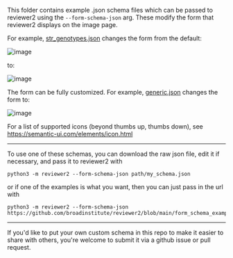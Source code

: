 This folder contains example .json schema files which can be passed to reviewer2 using the `--form-schema-json` arg. 
These modify the form that reviewer2 displays on the image page.  

For example, [str_genotypes.json](https://github.com/broadinstitute/reviewer2/blob/main/form_schema_examples/str_genotypes.json)
changes the form from the default:

![image](https://user-images.githubusercontent.com/6240170/118541214-733a4580-b71f-11eb-9348-27c3c94a20ff.png)

to:

![image](https://user-images.githubusercontent.com/6240170/118540459-9adcde00-b71e-11eb-814c-b9063eab1957.png)


The form can be fully customized. For example, [generic.json](https://github.com/broadinstitute/reviewer2/blob/main/form_schema_examples/generic.json)
changes the form to:

![image](https://user-images.githubusercontent.com/6240170/118543032-c3b2a280-b721-11eb-8651-258a378e7bbc.png)

For a list of supported icons (beyond thumbs up, thumbs down), see
https://semantic-ui.com/elements/icon.html

---
To use one of these schemas, you can download the raw json file, edit it if necessary, and pass it to reviewer2 with 
```
python3 -m reviewer2 --form-schema-json path/my_schema.json
```
or if one of the examples is what you want, then you can just pass in the url with 
```
python3 -m reviewer2 --form-schema-json https://github.com/broadinstitute/reviewer2/blob/main/form_schema_examples/str_genotypes.json
```
----
If you'd like to put your own custom schema in this repo to make it easier to share with others, you're welcome to submit it via a github issue or pull request.
